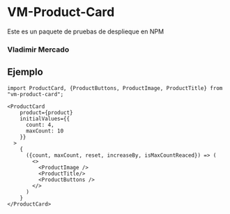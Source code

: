 # VM-Product-Card

Este es un paquete de pruebas de desplieque en NPM

### Vladimir Mercado

## Ejemplo

```
import ProductCard, {ProductButtons, ProductImage, ProductTitle} from "vm-product-card";

```

```
<ProductCard
    product={product}
    initialValues={{
      count: 4,
      maxCount: 10
    }}
  >
    {
      ({count, maxCount, reset, increaseBy, isMaxCountReaced}) => (
        <>
          <ProductImage />
          <ProductTitle/>
          <ProductButtons />
        </>
      )
    }
</ProductCard>
```
